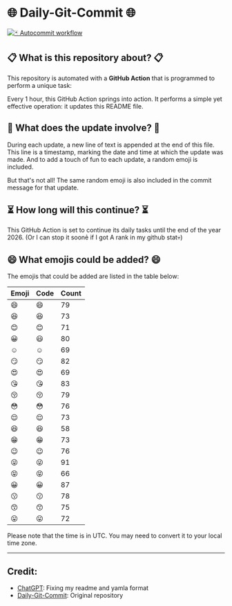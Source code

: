 # 🌐 Daily-Git-Commit 🌐

[![🃏 Autocommit workflow](https://github.com/kleqing/git-auto-commit/actions/workflows/main.yaml/badge.svg?event=check_run)](https://github.com/kleqing/git-auto-commit/actions/workflows/main.yaml)

## 📋 What is this repository about? 📋

This repository is automated with a **GitHub Action** that is programmed to perform a unique task:

Every 1 hour, this GitHub Action springs into action. It performs a simple yet effective operation: it updates this README file.

## 🔄 What does the update involve? 🔄

During each update, a new line of text is appended at the end of this file. This line is a timestamp, marking the date and time at which the update was made. And to add a touch of fun to each update, a random emoji is included.

But that's not all! The same random emoji is also included in the commit message for that update.

## ⏳ How long will this continue? ⏳

This GitHub Action is set to continue its daily tasks until the end of the year 2026. (Or I can stop it soonẻ if I got A rank in my github stat💀)

## 😄 What emojis could be added? 😄

The emojis that could be added are listed in the table below:

| Emoji | Code | Count |
| --- | --- | --- |
| 😄 | :smile: | 79 |
| 😆 | :laughing: | 73 |
| 😊 | :blush: | 71 |
| 😀 | :smiley: | 80 |
| ☺️ | :relaxed: | 69 |
| 😏 | :smirk: | 82 |
| 😍 | :heart_eyes: | 69 |
| 😘 | :kissing_heart: | 83 |
| 😚 | :kissing_closed_eyes: | 79 |
| 😳 | :flushed: | 76 |
| 😌 | :relieved: | 73 |
| 😆 | :satisfied: | 58 |
| 😁 | :grin: | 73 |
| 😉 | :wink: | 76 |
| 😜 | :stuck_out_tongue_winking_eye: | 91 |
| 😝 | :stuck_out_tongue_closed_eyes: | 66 |
| 😀 | :grinning: | 87 |
| 😗 | :kissing: | 78 |
| 😙 | :kissing_smiling_eyes: | 75 |
| 😛 | :stuck_out_tongue: | 72 |

Please note that the time is in UTC. You may need to convert it to your local time zone.

---

## Credit:

- [ChatGPT](chatgpt.com): Fixing my readme and yamla format
- [Daily-Git-Commit](https://github.com/diegomarty/daily-git-commit): Original repository

